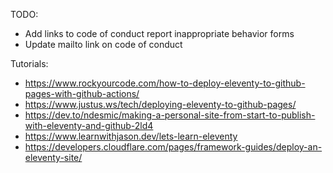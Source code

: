 TODO:

* Add links to code of conduct report inappropriate behavior forms
* Update mailto link on code of conduct

Tutorials:

* https://www.rockyourcode.com/how-to-deploy-eleventy-to-github-pages-with-github-actions/
* https://www.justus.ws/tech/deploying-eleventy-to-github-pages/
* https://dev.to/ndesmic/making-a-personal-site-from-start-to-publish-with-eleventy-and-github-2ld4
* https://www.learnwithjason.dev/lets-learn-eleventy
* https://developers.cloudflare.com/pages/framework-guides/deploy-an-eleventy-site/